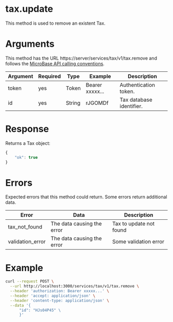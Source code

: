 # tax.update

This method is used to remove an existent Tax.

# Arguments

This method has the URL https://server/services/tax/v1/tax.remove and
follows the [MicroBase API calling conventions](../calling-conventions.html).

Argument | Required | Type | Example | Description
---------|----------|------|---------|------------
token        | yes | Token    | Bearer xxxxx... | Authentication token.
id           | yes  | String  | rJGOMDf         | Tax database identifier.

# Response

Returns a Tax object:

```javascript
{
    "ok": true
}
```

# Errors

Expected errors that this method could return. Some errors return additional data.

Error | Data | Description
------|------|------------
tax_not_found | The data causing the error | Tax to update not found
validation_error | The data causing the error | Some validation error

# Example

```bash
curl --request POST \
  --url http://localhost:3000/services/tax/v1/tax.remove \
  --header 'authorization: Bearer xxxxx...' \
  --header 'accept: application/json' \
  --header 'content-type: application/json' \
  --data '{
      "id": "HJs04P45" \
      }'
```
